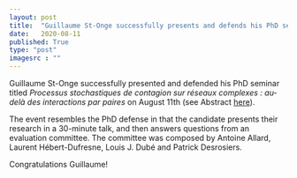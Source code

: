 ```yaml
---
layout: post
title:  "Guillaume St-Onge successfully presents and defends his PhD seminar"
date:   2020-08-11
published: True
type: "post"
imagesrc : ""
---
```



Guillaume St-Onge successfully presented and defended his PhD seminar titled *Processus stochastiques de contagion sur réseaux complexes :  au-delà des interactions par paires* on August 11th (see Abstract [here](/assets/pdf/affiches/2020-08-11-seminar-gso.pdf)).

The event resembles the PhD defense in that the candidate presents their research in a 30-minute talk, and then answers questions from an evaluation committee. The committee was composed by Antoine Allard, Laurent Hébert-Dufresne, Louis J. Dubé and Patrick Desrosiers.

Congratulations Guillaume!

